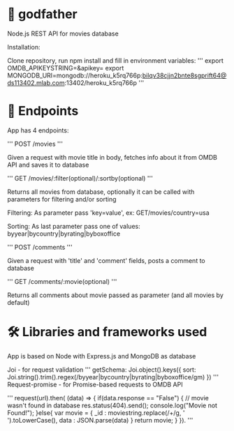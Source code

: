 # 🌹 godfather

Node.js REST API for movies database

Installation:

Clone repository, run npm install and fill in environment variables:
''' 
    export OMDB_APIKEYSTRING=&apikey=<yourapikey>
    export MONGODB_URI=mongodb://heroku_k5rq766p:bilqv38cjjn2bnte8sgprift64@ds113402.mlab.com:13402/heroku_k5rq766p 
'''

# 🎯 Endpoints
App has 4 endpoints:

''' POST /movies '''

Given a request with movie title in body, fetches info about it from OMDB API and saves it to database

''' GET /movies/:filter(optional)/:sortby(optional) '''

Returns all movies from database, optionally it can be called with parameters for filtering and/or sorting

Filtering:
    As parameter pass 'key=value', ex:  GET/movies/country=usa

Sorting:
    As last parameter pass one of values: byyear|bycountry|byrating|byboxoffice

''' POST /comments '''

Given a request with 'title' and 'comment' fields, posts a comment to database

''' GET /comments/:movie(optional) '''

Returns all comments about movie passed as parameter (and all movies by default)

# 🛠 Libraries and frameworks used

App is based on Node with Express.js and MongoDB as database


Joi - for request validation
''' getSchema: Joi.object().keys({
        sort: Joi.string().trim().regex(/byyear|bycountry|byrating|byboxoffice/gm)
    })
     '''
Request-promise - for Promise-based requests to OMDB API

'''
request(url).then( (data) => {
                        if(data.response == "False") {
                            // movie wasn't found in database
                            res.status(404).send();
                            console.log("Movie not Found!");
                        }else{
                            var movie = {
                                _id : moviestring.replace(/\+/g, ' ').toLowerCase(),
                                data : JSON.parse(data)
                            }
                            return movie;
                        }
                    }).
'''

